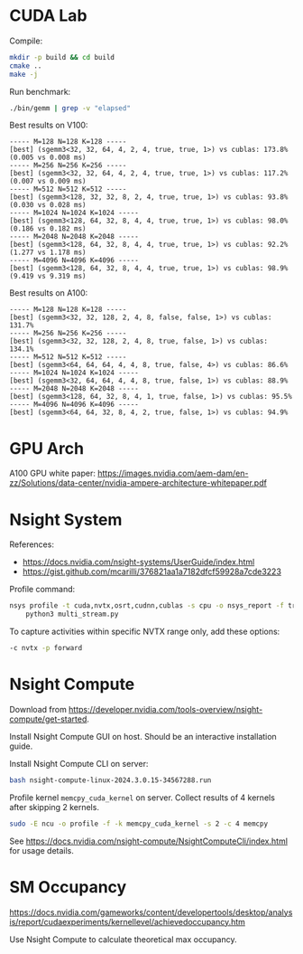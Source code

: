# CUDA Lab

Compile:
```sh
mkdir -p build && cd build
cmake ..
make -j
```

Run benchmark:
```sh
./bin/gemm | grep -v "elapsed"
```

Best results on V100:
```
----- M=128 N=128 K=128 -----
[best] (sgemm3<32, 32, 64, 4, 2, 4, true, true, 1>) vs cublas: 173.8% (0.005 vs 0.008 ms)
----- M=256 N=256 K=256 -----
[best] (sgemm3<32, 32, 64, 4, 2, 4, true, true, 1>) vs cublas: 117.2% (0.007 vs 0.009 ms)
----- M=512 N=512 K=512 -----
[best] (sgemm3<128, 32, 32, 8, 2, 4, true, true, 1>) vs cublas: 93.8% (0.030 vs 0.028 ms)
----- M=1024 N=1024 K=1024 -----
[best] (sgemm3<128, 64, 32, 8, 4, 4, true, true, 1>) vs cublas: 98.0% (0.186 vs 0.182 ms)
----- M=2048 N=2048 K=2048 -----
[best] (sgemm3<128, 64, 32, 8, 4, 4, true, true, 1>) vs cublas: 92.2% (1.277 vs 1.178 ms)
----- M=4096 N=4096 K=4096 -----
[best] (sgemm3<128, 64, 32, 8, 4, 4, true, true, 1>) vs cublas: 98.9% (9.419 vs 9.319 ms)
```

Best results on A100:
```
----- M=128 N=128 K=128 -----
[best] (sgemm3<32, 32, 128, 2, 4, 8, false, false, 1>) vs cublas: 131.7%
----- M=256 N=256 K=256 -----
[best] (sgemm3<32, 32, 128, 2, 4, 8, true, false, 1>) vs cublas: 134.1%
----- M=512 N=512 K=512 -----
[best] (sgemm3<64, 64, 64, 4, 4, 8, true, false, 4>) vs cublas: 86.6%
----- M=1024 N=1024 K=1024 -----
[best] (sgemm3<32, 64, 64, 4, 4, 8, true, false, 1>) vs cublas: 88.9%
----- M=2048 N=2048 K=2048 -----
[best] (sgemm3<128, 64, 32, 8, 4, 1, true, false, 1>) vs cublas: 95.5%
----- M=4096 N=4096 K=4096 -----
[best] (sgemm3<64, 64, 32, 8, 4, 2, true, false, 1>) vs cublas: 94.9%
```

# GPU Arch

A100 GPU white paper: https://images.nvidia.com/aem-dam/en-zz/Solutions/data-center/nvidia-ampere-architecture-whitepaper.pdf

# Nsight System

References:
* https://docs.nvidia.com/nsight-systems/UserGuide/index.html
* https://gist.github.com/mcarilli/376821aa1a7182dfcf59928a7cde3223

Profile command:
```sh
nsys profile -t cuda,nvtx,osrt,cudnn,cublas -s cpu -o nsys_report -f true -e NSYS_NVTX_PROFILER_REGISTER_ONLY=0 --cudabacktrace=kernel --python-backtrace=cuda --python-sampling=true \
    python3 multi_stream.py
```

To capture activities within specific NVTX range only, add these options:
```sh
-c nvtx -p forward
```

# Nsight Compute

Download from https://developer.nvidia.com/tools-overview/nsight-compute/get-started.

Install Nsight Compute GUI on host. Should be an interactive installation guide.

Install Nsight Compute CLI on server:
```sh
bash nsight-compute-linux-2024.3.0.15-34567288.run
```

Profile kernel `memcpy_cuda_kernel` on server. Collect results of 4 kernels after skipping 2 kernels.
```sh
sudo -E ncu -o profile -f -k memcpy_cuda_kernel -s 2 -c 4 memcpy
```

See https://docs.nvidia.com/nsight-compute/NsightComputeCli/index.html for usage details.

# SM Occupancy

https://docs.nvidia.com/gameworks/content/developertools/desktop/analysis/report/cudaexperiments/kernellevel/achievedoccupancy.htm

Use Nsight Compute to calculate theoretical max occupancy.



